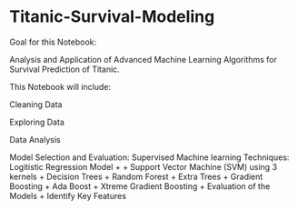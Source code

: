 # Titanic-Survival-Modeling



Goal for this Notebook:

Analysis and Application of Advanced Machine Learning Algorithms for Survival Prediction of Titanic.

This Notebook will include:

Cleaning Data

Exploring Data

Data Analysis

Model Selection and Evaluation:
Supervised Machine learning Techniques:  Logitistic Regression Model + + Support Vector Machine (SVM) using 3 kernels + Decision Trees + Random Forest + Extra Trees + Gradient Boosting + Ada Boost + Xtreme Gradient Boosting +
Evaluation of the Models + Identify Key Features


